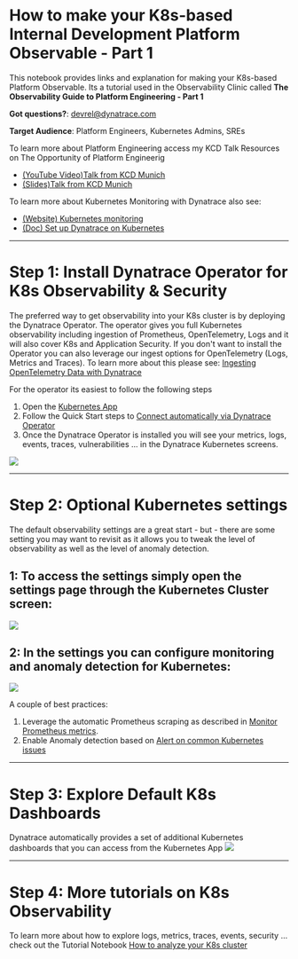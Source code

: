 # How to make your K8s-based Internal Development Platform Observable - Part 1
This notebook provides links and explanation for making your K8s-based Platform Observable. Its a tutorial used in the Observability Clinic called **The Observability Guide to Platform Engineering - Part 1**

**Got questions?**: [devrel@dynatrace.com](mailto:devrel@dynatrace.com?subject=Feedback%20on%20Platform%20Observability%20Tutorial)

**Target Audience**: Platform Engineers, Kubernetes Admins, SREs

To learn more about Platform Engineering access my KCD Talk Resources on The Opportunity of Platform Engineerig
* [(YouTube Video)Talk from KCD Munich](https://www.youtube.com/watch?v=5WDuVUFvELY)
* [(Slides)Talk from KCD Munich](https://www.slideshare.net/grabnerandi/kcd-munich-cloud-native-platform-dilemma-turning-it-into-an-opportunity)

To learn more about Kubernetes Monitoring with Dynatrace also see:
* [(Website) Kubernetes monitoring](https://www.dynatrace.com/technologies/kubernetes-monitoring/)
* [(Doc) Set up Dynatrace on Kubernetes](https://www.dynatrace.com/support/help/setup-and-configuration/setup-on-k8s)

---

# Step 1: Install Dynatrace Operator for K8s Observability & Security
The preferred way to get observability into your K8s cluster is by deploying the Dynatrace Operator. The operator gives you full Kubernetes observability including ingestion of Prometheus, OpenTelemetry, Logs and it will also cover K8s and Application Security.
If you don't want to install the Operator you can also leverage our ingest options for OpenTelemetry (Logs, Metrics and Traces). To learn more about this please see: [Ingesting OpenTelemetry Data with Dynatrace](https://www.dynatrace.com/support/help/extend-dynatrace/opentelemetry/getting-started)

For the operator its easiest to follow the following steps
1. Open the [Kubernetes App](https://wkf10640.apps.dynatrace.com/ui/apps/dynatrace.classic.kubernetes/ui/kubernetes)
2. Follow the Quick Start steps to [Connect automatically via Dynatrace Operator](https://www.dynatrace.com/support/help/setup-and-configuration/setup-on-k8s/quickstart)
3. Once the Dynatrace Operator is installed you will see your metrics, logs, events, traces, vulnerabilities ... in the Dynatrace Kubernetes screens. 

![](https://raw.githubusercontent.com/dynatrace-perfclinics/dynatrace-getting-started/main/images/howto_platform_k8s_connect.png)

---

# Step 2: Optional Kubernetes settings
The default observability settings are a great start - but - there are some setting you may want to revisit as it allows you to tweak the level of observability as well as the level of anomaly detection.

## 1: To access the settings simply open the settings page through the Kubernetes Cluster screen:
![](https://raw.githubusercontent.com/dynatrace-perfclinics/dynatrace-getting-started/main/images/howto_platform_k8s_accesssettings.png)

## 2: In the settings you can configure monitoring and anomaly detection for Kubernetes:
![](https://raw.githubusercontent.com/dynatrace-perfclinics/dynatrace-getting-started/main/images/howto_platform_k8s_settings.png)

A couple of best practices:
1. Leverage the automatic Prometheus scraping as described in [Monitor Prometheus metrics](https://www.dynatrace.com/support/help/platform-modules/infrastructure-monitoring/container-platform-monitoring/kubernetes-monitoring/monitor-prometheus-metrics).
2. Enable Anomaly detection based on [Alert on common Kubernetes issues](https://www.dynatrace.com/support/help/platform-modules/infrastructure-monitoring/container-platform-monitoring/kubernetes-monitoring/alert-on-kubernetes-issues)

---

# Step 3: Explore Default K8s Dashboards
Dynatrace automatically provides a set of additional Kubernetes dashboards that you can access from the Kubernetes App
![](https://raw.githubusercontent.com/dynatrace-perfclinics/dynatrace-getting-started/main/images/howto_platform_k8s_accessdashboards.png)

---

# Step 4: More tutorials on K8s Observability

To learn more about how to explore logs, metrics, traces, events, security ... check out the Tutorial Notebook [How to analyze your K8s cluster](https://wkf10640.apps.dynatrace.com/ui/document/v0/#share=b1a22f8e-4e3e-4c5a-90b0-f072b53c5f91)